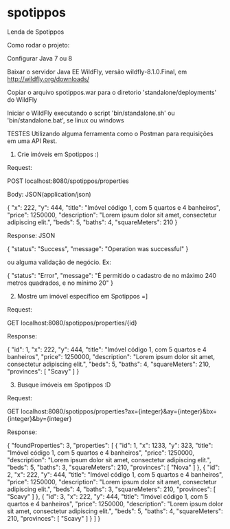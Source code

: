 # spotippos
Lenda de Spotippos


Como rodar o projeto:

Configurar Java 7 ou 8

Baixar o servidor Java EE WildFly, versão wildfly-8.1.0.Final, em http://wildfly.org/downloads/

Copiar o arquivo spotippos.war para o diretorio 'standalone/deployments' do WildFly

Iniciar o WildFly executando o script 'bin/standalone.sh' ou 'bin/standalone.bat', se linux ou windows

TESTES
Utilizando alguma ferramenta como o Postman para requisições em uma API Rest.

1. Crie imóveis em Spotippos :)

Request:

POST localhost:8080/spotippos/properties

Body: JSON(application/json)

{
  "x": 222,
  "y": 444,
  "title": "Imóvel código 1, com 5 quartos e 4 banheiros",
  "price": 1250000,
  "description": "Lorem ipsum dolor sit amet, consectetur adipiscing elit.",
  "beds": 5,
  "baths": 4,
  "squareMeters": 210
}

Response: JSON

{
  "status": "Success",
  "message": "Operation was successful"
}

ou alguma validação de negócio. 
Ex:

{
  "status": "Error",
  "message": "É permitido o cadastro de no máximo 240 metros quadrados, e no mínimo 20"
}

2. Mostre um imóvel específico em Spotippos =]

Request:

GET localhost:8080/spotippos/properties/{id}

Response:

{
  "id": 1,
  "x": 222,
  "y": 444,
  "title": "Imóvel código 1, com 5 quartos e 4 banheiros",
  "price": 1250000,
  "description": "Lorem ipsum dolor sit amet, consectetur adipiscing elit.",
  "beds": 5,
  "baths": 4,
  "squareMeters": 210,
  "provinces": [
    "Scavy"
  ]
}

3. Busque imóveis em Spotippos :D

Request:

GET localhost:8080/spotippos/properties?ax={integer}&ay={integer}&bx={integer}&by={integer}

Response:

{
  "foundProperties": 3,
  "properties": [
    {
      "id": 1,
      "x": 1233,
      "y": 323,
      "title": "Imóvel código 1, com 5 quartos e 4 banheiros",
      "price": 1250000,
      "description": "Lorem ipsum dolor sit amet, consectetur adipiscing elit.",
      "beds": 5,
      "baths": 3,
      "squareMeters": 210,
      "provinces": [
        "Nova"
      ]
    },
    {
      "id": 2,
      "x": 222,
      "y": 444,
      "title": "Imóvel código 1, com 5 quartos e 4 banheiros",
      "price": 1250000,
      "description": "Lorem ipsum dolor sit amet, consectetur adipiscing elit.",
      "beds": 4,
      "baths": 3,
      "squareMeters": 210,
      "provinces": [
        "Scavy"
      ]
    },
    {
      "id": 3,
      "x": 222,
      "y": 444,
      "title": "Imóvel código 1, com 5 quartos e 4 banheiros",
      "price": 1250000,
      "description": "Lorem ipsum dolor sit amet, consectetur adipiscing elit.",
      "beds": 5,
      "baths": 4,
      "squareMeters": 210,
      "provinces": [
        "Scavy"
      ]
    }
  ]
}

